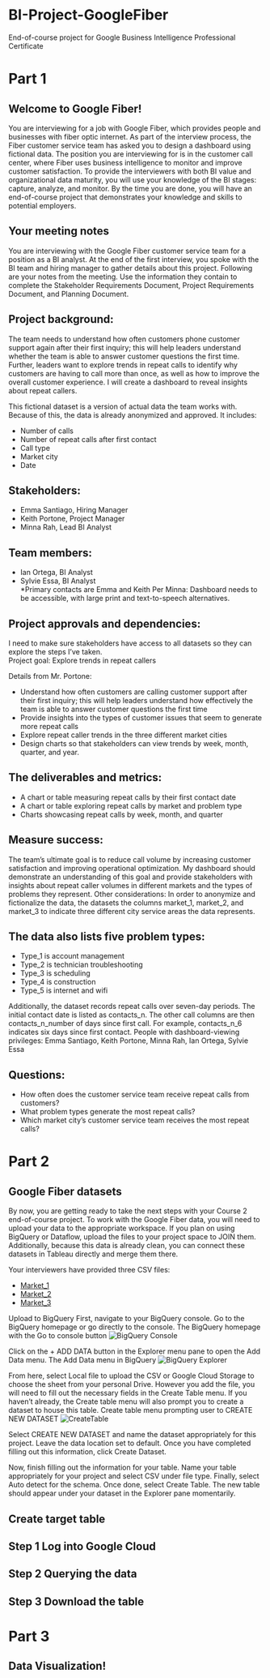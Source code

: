 # BI-Project-GoogleFiber
End-of-course project for Google Business Intelligence Professional Certificate


# Part 1

## Welcome to Google Fiber! 

You are interviewing for a job with Google Fiber, which provides people and businesses with fiber optic internet. As part of the interview process, the Fiber customer service team has asked you to design a dashboard using fictional data. The position you are interviewing for is in the customer call center, where Fiber uses business intelligence to monitor and improve customer satisfaction.
To provide the interviewers with both BI value and organizational data maturity, you will use your knowledge of the BI stages: capture, analyze, and monitor. By the time you are done, you will have an end-of-course project that demonstrates your knowledge and skills to potential employers.

## Your meeting notes
You are interviewing with the Google Fiber customer service team for a position as a BI analyst. At the end of the first interview, you spoke with the BI team and hiring manager to gather details about this project. Following are your notes from the meeting. Use the information they contain to complete the Stakeholder Requirements Document, Project Requirements Document, and Planning Document.

## Project background:
The team needs to understand how often customers phone customer support again after their first inquiry; this will help leaders understand whether the team is able to answer customer questions the first time. Further, leaders want to explore trends in repeat calls to identify why customers are having to call more than once, as well as how to improve the overall customer experience. I will create a dashboard to reveal insights about repeat callers. 

This fictional dataset is a version of actual data the team works with. Because of this, the data is already anonymized and approved. It includes:
* Number of calls
* Number of repeat calls after first contact
* Call type
* Market city
* Date

## Stakeholders: 
* Emma Santiago, Hiring Manager
* Keith Portone, Project Manager
* Minna Rah, Lead BI Analyst

## Team members: 
* Ian Ortega, BI Analyst
* Sylvie Essa, BI Analyst\
*Primary contacts are Emma and Keith
Per Minna: Dashboard needs to be accessible, with large print and text-to-speech alternatives.

## Project approvals and dependencies:
I need to make sure stakeholders have access to all datasets so they can explore the steps I’ve taken.\
Project goal: Explore trends in repeat callers

Details from Mr. Portone:
* Understand how often customers are calling customer support after their first inquiry; this will help leaders understand how effectively the team is able to answer customer questions the first time
* Provide insights into the types of customer issues that seem to generate more repeat calls
* Explore repeat caller trends in the three different market cities
* Design charts so that stakeholders can view trends by week, month, quarter, and year. 
  
 ## The deliverables and metrics:
* A chart or table measuring repeat calls by their first contact date
* A chart or table exploring repeat calls by market and problem type
* Charts showcasing repeat calls by week, month, and quarter

## Measure success:
The team’s ultimate goal is to reduce call volume by increasing customer satisfaction and improving operational optimization. My dashboard should demonstrate an understanding of this goal and provide stakeholders with insights about repeat caller volumes in different markets and the types of problems they represent. 
Other considerations:
In order to anonymize and fictionalize the data, the datasets the columns market_1, market_2, and market_3 to indicate three different city service areas the data represents. 

## The data also lists five problem types:
* Type_1 is account management
* Type_2 is technician troubleshooting
* Type_3 is scheduling
* Type_4 is construction
* Type_5 is internet and wifi

Additionally, the dataset records repeat calls over seven-day periods. The initial contact date is listed as contacts_n. The other call columns are then contacts_n_number of days since first call. For example, contacts_n_6 indicates six days since first contact. 
People with dashboard-viewing privileges: 
Emma Santiago, Keith Portone, Minna Rah, Ian Ortega, Sylvie Essa

## Questions:
* How often does the customer service team receive repeat calls from customers?
* What problem types generate the most repeat calls?
* Which market city’s customer service team receives the most repeat calls?


# Part 2

## Google Fiber datasets
By now, you are getting ready to take the next steps with your Course 2 end-of-course project. To work with the Google Fiber data, you will need to upload your data to the appropriate workspace. If you plan on using BigQuery or Dataflow, upload the files to your project space to JOIN them. Additionally, because this data is already clean, you can connect these datasets in Tableau directly and merge them there. 

Your interviewers have provided three CSV files: 

* [Market_1](https://docs.google.com/spreadsheets/d/1a9IKjkvOvYHRx84SyRdp4Sq81EzgeOZPufcRtrUcAIc/template/preview#gid=775366698)
* [Market_2](https://docs.google.com/spreadsheets/d/19CINdvAwp-2RF5pphkLywZLQJyJu66EOjX6CgrW32nA/template/preview#gid=2065220237)
* [Market_3](https://docs.google.com/spreadsheets/d/1K6X9ZhjWtbneBss7PQH7IobGCzQ5NzG1hxs1D-hbsZM/template/preview?resourcekey=0-q90E-1XwD8nkNSjs0Ws3-w)

Upload to BigQuery
First, navigate to your BigQuery console. Go to the BigQuery homepage or go directly to the console.
The BigQuery homepage with the Go to console button
![BigQuery Console](https://github.com/mabaltazar/BI-Project-GoogleFiber/blob/Images/BigQueryConsole.png)

Click on the + ADD DATA button in the Explorer menu pane to open the Add Data menu. 
The Add Data menu in BigQuery
![BigQuery Explorer](https://github.com/mabaltazar/BI-Project-GoogleFiber/blob/Images/BigQueryExplorer.png)

From here, select Local file to upload the CSV or Google Cloud Storage to choose the sheet from your personal Drive. However you add the file, you will need to fill out the necessary fields in the Create Table menu. If you haven’t already, the Create table menu will also prompt you to create a dataset to house this table.
Create table menu prompting user to CREATE NEW DATASET
![CreateTable](https://github.com/mabaltazar/BI-Project-GoogleFiber/blob/Images/BigQueryCreateTable.png)

Select CREATE NEW DATASET and name the dataset appropriately for this project. Leave the data location set to default. Once you have completed filling out this information, click Create Dataset. 

Now, finish filling out the information for your table. Name your table appropriately for your project and select CSV under file type. Finally, select Auto detect for the schema. Once done, select Create Table. The new table should appear under your dataset in the Explorer pane momentarily. 

## Create target table

## Step 1 Log into Google Cloud
## Step 2 Querying the data
## Step 3 Download the table

# Part 3

## Data Visualization!
